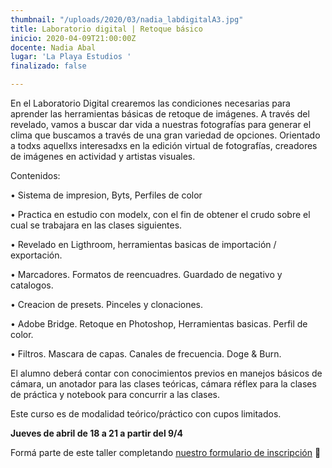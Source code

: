 ```yaml
---
thumbnail: "/uploads/2020/03/nadia_labdigitalA3.jpg"
title: Laboratorio digital | Retoque básico
inicio: 2020-04-09T21:00:00Z
docente: Nadia Abal
lugar: 'La Playa Estudios '
finalizado: false

---
```

En el Laboratorio Digital crearemos las condiciones necesarias para aprender las herramientas básicas de retoque de imágenes. A través del revelado, vamos a buscar dar vida a nuestras fotografías para generar el clima que buscamos a través de una gran variedad de opciones. Orientado a todxs aquellxs interesadxs en la edición virtual de fotografías, creadores de imágenes en actividad y artistas visuales.

Contenidos:

• Sistema de impresion, Byts, Perfiles de color

• Practica en estudio con modelx, con el fin de obtener el crudo sobre el cual se trabajara en las clases siguientes.

• Revelado en Ligthroom, herramientas basicas de importación / exportación.

• Marcadores. Formatos de reencuadres. Guardado de negativo y catalogos.

• Creacion de presets. Pinceles y clonaciones.

• Adobe Bridge. Retoque en Photoshop, Herramientas basicas. Perfil de color.

• Filtros. Mascara de capas. Canales de frecuencia. Doge & Burn.

El alumno deberá contar con conocimientos previos en manejos básicos de cámara, un anotador para las clases teóricas, cámara réflex para la clases de práctica y notebook para concurrir a las clases.

Este curso es de modalidad teórico/práctico con cupos limitados.

**Jueves de abril de 18 a 21 a partir del 9/4**

Formá parte de este taller completando [nuestro formulario de inscripción]() 🔭